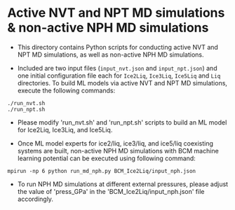 # Active NVT and NPT MD simulations & non-active NPH MD simulations

- This directory contains Python scripts for conducting active NVT and NPT MD simulations, as well as non-active NPH MD simulations.

- Included are two input files (`input_nvt.json` and `input_npt.json`) and one initial configuration file each for `Ice2Liq`, `Ice3Liq`, `Ice5Liq` and `Liq` directories. To build ML models via active NVT and NPT MD simulations, execute the following commands:
```
./run_nvt.sh
./run_npt.sh
```
- Please modify 'run_nvt.sh' and 'run_npt.sh' scripts to build an ML model for Ice2Liq, Ice3Liq, and Ice5Liq.


- Once ML model experts for ice2/liq, ice3/liq, and ice5/liq coexisting systems are built, non-active NPH MD simulations with BCM machine learning potential can be executed using following command:
 ```
 mpirun -np 6 python run_md_nph.py BCM_Ice2Liq/input_nph.json
 ```
- To run NPH MD simulations at different external pressures, please adjust the value of 'press_GPa' in the 'BCM_Ice2Liq/input_nph.json' file accordingly.
